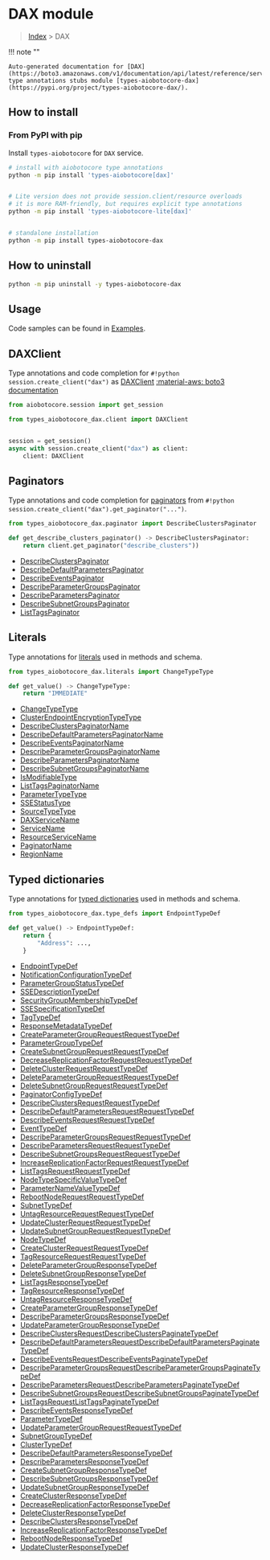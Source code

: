 # DAX module

> [Index](../README.md) > DAX


!!! note ""

    Auto-generated documentation for [DAX](https://boto3.amazonaws.com/v1/documentation/api/latest/reference/services/dax.html#DAX)
    type annotations stubs module [types-aiobotocore-dax](https://pypi.org/project/types-aiobotocore-dax/).

## How to install



### From PyPI with pip

Install `types-aiobotocore` for `DAX` service.

```bash
# install with aiobotocore type annotations
python -m pip install 'types-aiobotocore[dax]'


# Lite version does not provide session.client/resource overloads
# it is more RAM-friendly, but requires explicit type annotations
python -m pip install 'types-aiobotocore-lite[dax]'


# standalone installation
python -m pip install types-aiobotocore-dax
```



## How to uninstall

```bash
python -m pip uninstall -y types-aiobotocore-dax
```

## Usage

Code samples can be found in [Examples](./usage.md).

## DAXClient

Type annotations and code completion for  `#!python session.create_client("dax")` as [DAXClient](./client.md)
[:material-aws: boto3 documentation](https://boto3.amazonaws.com/v1/documentation/api/latest/reference/services/dax.html#DAX.Client)

```python title="Usage example"
from aiobotocore.session import get_session

from types_aiobotocore_dax.client import DAXClient


session = get_session()
async with session.create_client("dax") as client:
    client: DAXClient
```


## Paginators

Type annotations and code completion for
[paginators](./paginators.md)
from `#!python session.create_client("dax").get_paginator("...")`.

```python title="Usage example"
from types_aiobotocore_dax.paginator import DescribeClustersPaginator

def get_describe_clusters_paginator() -> DescribeClustersPaginator:
    return client.get_paginator("describe_clusters"))
```

- [DescribeClustersPaginator](./paginators.md#describeclusterspaginator)
- [DescribeDefaultParametersPaginator](./paginators.md#describedefaultparameterspaginator)
- [DescribeEventsPaginator](./paginators.md#describeeventspaginator)
- [DescribeParameterGroupsPaginator](./paginators.md#describeparametergroupspaginator)
- [DescribeParametersPaginator](./paginators.md#describeparameterspaginator)
- [DescribeSubnetGroupsPaginator](./paginators.md#describesubnetgroupspaginator)
- [ListTagsPaginator](./paginators.md#listtagspaginator)








## Literals

Type annotations for [literals](./literals.md) used in methods and schema.

```python title="Usage example"
from types_aiobotocore_dax.literals import ChangeTypeType

def get_value() -> ChangeTypeType:
    return "IMMEDIATE"
```

- [ChangeTypeType](./literals.md#changetypetype)
- [ClusterEndpointEncryptionTypeType](./literals.md#clusterendpointencryptiontypetype)
- [DescribeClustersPaginatorName](./literals.md#describeclusterspaginatorname)
- [DescribeDefaultParametersPaginatorName](./literals.md#describedefaultparameterspaginatorname)
- [DescribeEventsPaginatorName](./literals.md#describeeventspaginatorname)
- [DescribeParameterGroupsPaginatorName](./literals.md#describeparametergroupspaginatorname)
- [DescribeParametersPaginatorName](./literals.md#describeparameterspaginatorname)
- [DescribeSubnetGroupsPaginatorName](./literals.md#describesubnetgroupspaginatorname)
- [IsModifiableType](./literals.md#ismodifiabletype)
- [ListTagsPaginatorName](./literals.md#listtagspaginatorname)
- [ParameterTypeType](./literals.md#parametertypetype)
- [SSEStatusType](./literals.md#ssestatustype)
- [SourceTypeType](./literals.md#sourcetypetype)
- [DAXServiceName](./literals.md#daxservicename)
- [ServiceName](./literals.md#servicename)
- [ResourceServiceName](./literals.md#resourceservicename)
- [PaginatorName](./literals.md#paginatorname)
- [RegionName](./literals.md#regionname)




## Typed dictionaries

Type annotations for [typed dictionaries](./type_defs.md) used in methods and schema.

```python title="Usage example"
from types_aiobotocore_dax.type_defs import EndpointTypeDef

def get_value() -> EndpointTypeDef:
    return {
        "Address": ...,
    }
```

- [EndpointTypeDef](./type_defs.md#endpointtypedef)
- [NotificationConfigurationTypeDef](./type_defs.md#notificationconfigurationtypedef)
- [ParameterGroupStatusTypeDef](./type_defs.md#parametergroupstatustypedef)
- [SSEDescriptionTypeDef](./type_defs.md#ssedescriptiontypedef)
- [SecurityGroupMembershipTypeDef](./type_defs.md#securitygroupmembershiptypedef)
- [SSESpecificationTypeDef](./type_defs.md#ssespecificationtypedef)
- [TagTypeDef](./type_defs.md#tagtypedef)
- [ResponseMetadataTypeDef](./type_defs.md#responsemetadatatypedef)
- [CreateParameterGroupRequestRequestTypeDef](./type_defs.md#createparametergrouprequestrequesttypedef)
- [ParameterGroupTypeDef](./type_defs.md#parametergrouptypedef)
- [CreateSubnetGroupRequestRequestTypeDef](./type_defs.md#createsubnetgrouprequestrequesttypedef)
- [DecreaseReplicationFactorRequestRequestTypeDef](./type_defs.md#decreasereplicationfactorrequestrequesttypedef)
- [DeleteClusterRequestRequestTypeDef](./type_defs.md#deleteclusterrequestrequesttypedef)
- [DeleteParameterGroupRequestRequestTypeDef](./type_defs.md#deleteparametergrouprequestrequesttypedef)
- [DeleteSubnetGroupRequestRequestTypeDef](./type_defs.md#deletesubnetgrouprequestrequesttypedef)
- [PaginatorConfigTypeDef](./type_defs.md#paginatorconfigtypedef)
- [DescribeClustersRequestRequestTypeDef](./type_defs.md#describeclustersrequestrequesttypedef)
- [DescribeDefaultParametersRequestRequestTypeDef](./type_defs.md#describedefaultparametersrequestrequesttypedef)
- [DescribeEventsRequestRequestTypeDef](./type_defs.md#describeeventsrequestrequesttypedef)
- [EventTypeDef](./type_defs.md#eventtypedef)
- [DescribeParameterGroupsRequestRequestTypeDef](./type_defs.md#describeparametergroupsrequestrequesttypedef)
- [DescribeParametersRequestRequestTypeDef](./type_defs.md#describeparametersrequestrequesttypedef)
- [DescribeSubnetGroupsRequestRequestTypeDef](./type_defs.md#describesubnetgroupsrequestrequesttypedef)
- [IncreaseReplicationFactorRequestRequestTypeDef](./type_defs.md#increasereplicationfactorrequestrequesttypedef)
- [ListTagsRequestRequestTypeDef](./type_defs.md#listtagsrequestrequesttypedef)
- [NodeTypeSpecificValueTypeDef](./type_defs.md#nodetypespecificvaluetypedef)
- [ParameterNameValueTypeDef](./type_defs.md#parameternamevaluetypedef)
- [RebootNodeRequestRequestTypeDef](./type_defs.md#rebootnoderequestrequesttypedef)
- [SubnetTypeDef](./type_defs.md#subnettypedef)
- [UntagResourceRequestRequestTypeDef](./type_defs.md#untagresourcerequestrequesttypedef)
- [UpdateClusterRequestRequestTypeDef](./type_defs.md#updateclusterrequestrequesttypedef)
- [UpdateSubnetGroupRequestRequestTypeDef](./type_defs.md#updatesubnetgrouprequestrequesttypedef)
- [NodeTypeDef](./type_defs.md#nodetypedef)
- [CreateClusterRequestRequestTypeDef](./type_defs.md#createclusterrequestrequesttypedef)
- [TagResourceRequestRequestTypeDef](./type_defs.md#tagresourcerequestrequesttypedef)
- [DeleteParameterGroupResponseTypeDef](./type_defs.md#deleteparametergroupresponsetypedef)
- [DeleteSubnetGroupResponseTypeDef](./type_defs.md#deletesubnetgroupresponsetypedef)
- [ListTagsResponseTypeDef](./type_defs.md#listtagsresponsetypedef)
- [TagResourceResponseTypeDef](./type_defs.md#tagresourceresponsetypedef)
- [UntagResourceResponseTypeDef](./type_defs.md#untagresourceresponsetypedef)
- [CreateParameterGroupResponseTypeDef](./type_defs.md#createparametergroupresponsetypedef)
- [DescribeParameterGroupsResponseTypeDef](./type_defs.md#describeparametergroupsresponsetypedef)
- [UpdateParameterGroupResponseTypeDef](./type_defs.md#updateparametergroupresponsetypedef)
- [DescribeClustersRequestDescribeClustersPaginateTypeDef](./type_defs.md#describeclustersrequestdescribeclusterspaginatetypedef)
- [DescribeDefaultParametersRequestDescribeDefaultParametersPaginateTypeDef](./type_defs.md#describedefaultparametersrequestdescribedefaultparameterspaginatetypedef)
- [DescribeEventsRequestDescribeEventsPaginateTypeDef](./type_defs.md#describeeventsrequestdescribeeventspaginatetypedef)
- [DescribeParameterGroupsRequestDescribeParameterGroupsPaginateTypeDef](./type_defs.md#describeparametergroupsrequestdescribeparametergroupspaginatetypedef)
- [DescribeParametersRequestDescribeParametersPaginateTypeDef](./type_defs.md#describeparametersrequestdescribeparameterspaginatetypedef)
- [DescribeSubnetGroupsRequestDescribeSubnetGroupsPaginateTypeDef](./type_defs.md#describesubnetgroupsrequestdescribesubnetgroupspaginatetypedef)
- [ListTagsRequestListTagsPaginateTypeDef](./type_defs.md#listtagsrequestlisttagspaginatetypedef)
- [DescribeEventsResponseTypeDef](./type_defs.md#describeeventsresponsetypedef)
- [ParameterTypeDef](./type_defs.md#parametertypedef)
- [UpdateParameterGroupRequestRequestTypeDef](./type_defs.md#updateparametergrouprequestrequesttypedef)
- [SubnetGroupTypeDef](./type_defs.md#subnetgrouptypedef)
- [ClusterTypeDef](./type_defs.md#clustertypedef)
- [DescribeDefaultParametersResponseTypeDef](./type_defs.md#describedefaultparametersresponsetypedef)
- [DescribeParametersResponseTypeDef](./type_defs.md#describeparametersresponsetypedef)
- [CreateSubnetGroupResponseTypeDef](./type_defs.md#createsubnetgroupresponsetypedef)
- [DescribeSubnetGroupsResponseTypeDef](./type_defs.md#describesubnetgroupsresponsetypedef)
- [UpdateSubnetGroupResponseTypeDef](./type_defs.md#updatesubnetgroupresponsetypedef)
- [CreateClusterResponseTypeDef](./type_defs.md#createclusterresponsetypedef)
- [DecreaseReplicationFactorResponseTypeDef](./type_defs.md#decreasereplicationfactorresponsetypedef)
- [DeleteClusterResponseTypeDef](./type_defs.md#deleteclusterresponsetypedef)
- [DescribeClustersResponseTypeDef](./type_defs.md#describeclustersresponsetypedef)
- [IncreaseReplicationFactorResponseTypeDef](./type_defs.md#increasereplicationfactorresponsetypedef)
- [RebootNodeResponseTypeDef](./type_defs.md#rebootnoderesponsetypedef)
- [UpdateClusterResponseTypeDef](./type_defs.md#updateclusterresponsetypedef)

